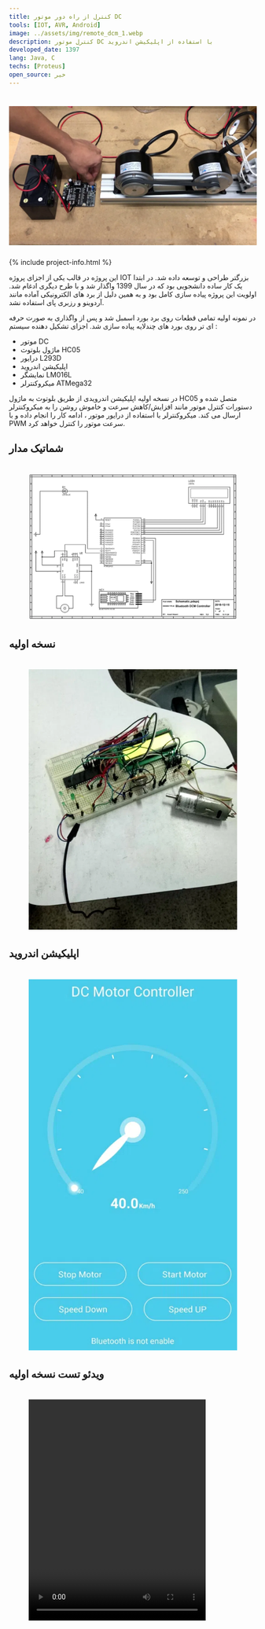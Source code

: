 ```yaml
---
title: کنترل از راه دور موتور DC
tools: [IOT, AVR, Android]
image: ../assets/img/remote_dcm_1.webp
description: کنترل موتور DC با استفاده از اپلیکیشن اندروید
developed_date: 1397
lang: Java, C
techs: [Proteus]
open_source: خیر
---
```


<h1 class="center">
<img src="../assets/img/remote_dcm_1.webp"/>
</h1>

{% include project-info.html %}

این پروژه در قالب یکی از اجزای پروژه IOT بزرگتر طراحی و توسعه داده شد. در ابتدا یک کار ساده دانشجویی بود که در سال 1399 واگذار شد و با طرح دیگری ادغام شد. اولویت این پروژه پیاده سازی کامل بود و به همین دلیل از برد های الکترونیکی آماده مانند آردوینو و رزبری پای استفاده نشد.

در نمونه اولیه تمامی قطعات روی برد بورد اسمبل شد و پس از واگذاری به صورت حرفه ای تر روی بورد های چندلایه پیاده سازی شد. اجزای تشکیل دهنده سیستم :

- موتور DC
- ماژول بلوتوث HC05
- درایور L293D
- اپلیکیشن اندروید
- نمایشگر LM016L
- میکروکنترلر ATMega32

در نسخه اولیه اپلیکیشن اندرویدی از طریق بلوتوث به ماژول HC05 متصل شده و دستورات کنترل موتور مانند افزایش/کاهش سرعت و خاموش روشن را به میکروکنترلر ارسال می کند. میکروکنترلر با استفاده از درایور موتور ، ادامه کار را انجام داده و با PWM سرعت موتور را کنترل خواهد کرد.

## شماتیک مدار

<h1 class="center">
<figure>
<img src="../assets/img/remote_dcm_2.webp"/>
</figure>
</h1>

## نسخه اولیه

<h1 class="center">
<figure>
<img src="../assets/img/remote_dcm_4.webp"/>
</figure>
</h1>

## اپلیکیشن اندروید

<h1 class="center">
<figure>
<img src="../assets/img/remote_dcm_3.webp"/>
</figure>
</h1>

## ویدئو تست نسخه اولیه

<h1 class="center">
<figure>
 <video width="360" height="450" controls>
  <source src="../assets/img/remote_dcm_5.webm" type="video/mp4">
Your browser does not support the video tag.
</video>
</figure>
</h1>
